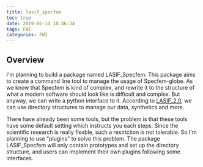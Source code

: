 ```yaml
---
title: lasif_specfem
toc: true
date: 2019-06-14 10:46:24
tags: FWI
categories: FWI
---
```


## Overview

I'm planning to build a package named LASIF_Specfem. This package aims to create a command line tool to manage the usage of Specfem-globe. As we know that Specfem is kind of complex, and rewrite it to the structure of what a modern software should look like is difficult and complex. But anyway, we can write a python interface to it. According to [LASIF_2.0](https://github.com/dirkphilip/LASIF_2.0), we can use directory structures to manage our data, synthetics and more. 

There have already been some tools, but the problem is that these tools have some default setting which instructs you each steps. Since the scientific research is really flexble, such a restriction is not tolerable. So I'm planning to use "plugins" to solve this problem. The package LASIF_Specfem will only contain prototypes and set up the directory structure, and users can implement their own plugins following some interfaces.
